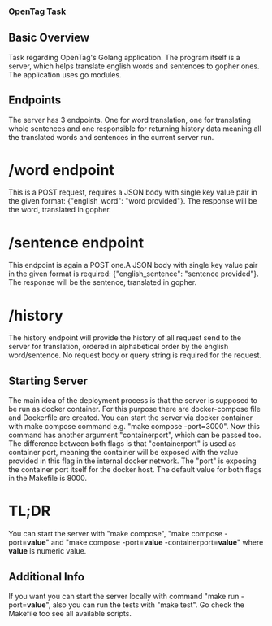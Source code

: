 ### OpenTag Task

## Basic Overview
Task regarding OpenTag's Golang application. The program itself is a server, which
helps translate english words and sentences to gopher ones. The application uses
go modules.

## Endpoints
The server has 3 endpoints. One for word translation, one for translating whole sentences and one
responsible for returning history data meaning all the translated words and sentences in the current server
run.

# /word endpoint
This is a POST request, requires a JSON body with single key value pair in the given format:
{"english_word": "word provided"}. The response will be the word, translated in gopher.

# /sentence endpoint
This endpoint is again a POST one.A JSON body with single key value pair in the given format is required:
{"english_sentence": "sentence provided"}. The response will be the sentence, translated in gopher.

# /history
The history endpoint will provide the history of all request send to the server for translation, ordered in alphabetical order by the english word/sentence. No request body or query string is required for the request.

## Starting Server
The main idea of the deployment process is that the server is supposed to be run as docker container. For this purpose there are docker-compose file and Dockerfile are created. You can start the server via docker container with make compose command e.g. "make compose -port=3000". Now this command has another argument "containerport", which can be passed too. The difference between both flags is that "containerport" is used as container port, meaning the container will be exposed with the value provided in this flag in the internal docker network. The "port" is exposing the container port itself for the docker host. The default value for both flags in the Makefile is 8000.

# TL;DR
You can start the server with "make compose", "make compose -port=**value**" and "make compose -port=**value** -containerport=**value**" where **value** is numeric value.

## Additional Info
If you want you can start the server locally with command "make run -port=**value**", also you can run the tests with "make test". Go check the Makefile too see all available scripts.